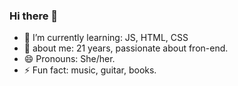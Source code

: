 ### Hi there 👋

- 🌱 I’m currently learning: JS, HTML, CSS
- 💬 about me: 21 years, passionate about fron-end.
- 😄 Pronouns: She/her.
- ⚡ Fun fact: music, guitar, books.

